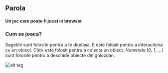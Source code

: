 ## Parola
#### Un joc care poate fi jucat in browser

### Cum se joaca?

Sagetile sunt folosite pentru a te deplasa.
E este folosit pentru a interactiona cu un obiect.
Click este folosit pentru a colecta un obiect.
Numerele (0, 1, ...) sunt folosite pentru a deschide obiecte din ghiozdan.

![alt tag](http://images.memes.com/meme/554527)

